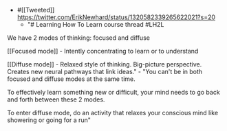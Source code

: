 - #[[Tweeted]] https://twitter.com/ErikNewhard/status/1320582339265622021?s=20
    - "# Learning How To Learn course thread #LH2L

We have 2 modes of thinking: focused and diffuse

[[Focused mode]] - Intently concentrating to learn or to understand

[[Diffuse mode]] - Relaxed style of thinking. Big-picture perspective. Creates new neural pathways that link ideas."
    - "You can't be in both focused and diffuse modes at the same time.

To effectively learn something new or difficult, your mind needs to go back and forth between these 2 modes.

To enter diffuse mode, do an activity that relaxes your conscious mind like showering or going for a run"
